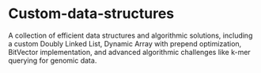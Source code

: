 # Custom-data-structures
A collection of efficient data structures and algorithmic solutions, including a custom Doubly Linked List, Dynamic Array with prepend optimization, BitVector implementation, and advanced algorithmic challenges like k-mer querying for genomic data.
